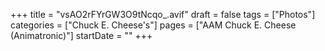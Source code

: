 +++
title = "vsAO2rFYrGW3O9tNcqo_.avif"
draft = false
tags = ["Photos"]
categories = ["Chuck E. Cheese's"]
pages = ["AAM Chuck E. Cheese (Animatronic)"]
startDate = ""
+++
